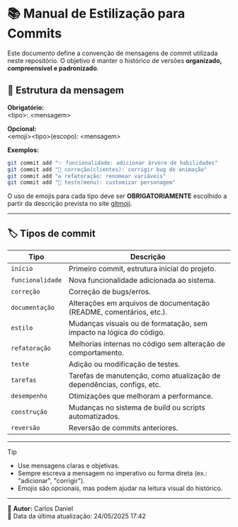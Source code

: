 # 📚 Manual de Estilização para Commits

Este documento define a convenção de mensagens de commit utilizada neste repositório. O objetivo é manter o histórico de versões **organizado, compreensível e padronizado**.

## 🧩 Estrutura da mensagem
**Obrigatório:**<br>
\<tipo\>: \<mensagem\>

**Opcional:**<br>
\<emoji\>\<tipo\>(escopo): \<mensagem\>

**Exemplos:**
````bash
git commit add "✨ funcionalidade: adicionar árvore de habilidades"
git commit add "🐛 correção(clientes): corrigir bug de animação"
git commit add "♻️ refatoração: renomear variáveis"
git commit add "🧪 teste(menu): customizar personagem"
````
O uso de emojis para cada tipo deve ser **OBRIGATORIAMENTE** escolhido a partir da descrição prevista no site [gitmoji](https://gitmoji.dev/).

---

## 🏷️ Tipos de commit

| Tipo | Descrição |
|-|-|
| `início` | Primeiro commit, estrutura inicial do projeto. |
| `funcionalidade` | Nova funcionalidade adicionada ao sistema. |
| `correção` | Correção de bugs/erros. |
| `documentação` | Alterações em arquivos de documentação (README, comentários, etc.). |
| `estilo` | Mudanças visuais ou de formatação, sem impacto na lógica do código. |
| `refatoração` | Melhorias internas no código sem alteração de comportamento. |
| `teste` | Adição ou modificação de testes. |
| `tarefas` | Tarefas de manutenção, como atualização de dependências, configs, etc. |
| `desempenho` | Otimizações que melhoram a performance. |
| `construção` | Mudanças no sistema de build ou scripts automatizados. |
| `reversão` | Reversão de commits anteriores. |

---

> [!TIP]
> - Use mensagens claras e objetivas.
> - Sempre escreva a mensagem no imperativo ou forma direta (ex.: "adicionar", "corrigir").
> - Emojis são opcionais, mas podem ajudar na leitura visual do histórico.

---

👤 **Autor:** Carlos Daniel<br>
📅 Data da última atualização: 24/05/2025 17:42